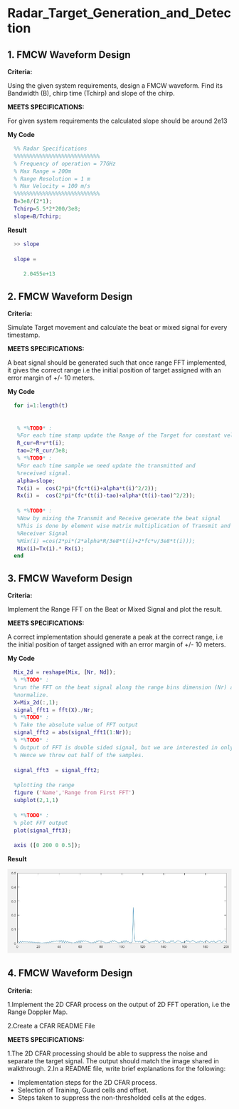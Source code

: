 # Radar_Target_Generation_and_Detection
## 1. FMCW Waveform Design
**Criteria:** 

Using the given system requirements, design a FMCW waveform. Find its Bandwidth (B), chirp time (Tchirp) and slope of the chirp.

**MEETS SPECIFICATIONS:**  

For given system requirements the calculated slope should be around 2e13 

**My Code**
 ```matlab
   %% Radar Specifications 
   %%%%%%%%%%%%%%%%%%%%%%%%%%%
   % Frequency of operation = 77GHz
   % Max Range = 200m
   % Range Resolution = 1 m
   % Max Velocity = 100 m/s
   %%%%%%%%%%%%%%%%%%%%%%%%%%%
   B=3e8/(2*1);
   Tchirp=5.5*2*200/3e8;
   slope=B/Tchirp;
   ```
**Result**
 ```matlab
   >> slope

   slope =

      2.0455e+13
 ```
## 2. FMCW Waveform Design
**Criteria:** 

Simulate Target movement and calculate the beat or mixed signal for every timestamp.

**MEETS SPECIFICATIONS:**  

A beat signal should be generated such that once range FFT implemented, it gives the correct range i.e the initial position of target assigned with an error margin of +/- 10 meters.

**My Code**
 ```matlab
   for i=1:length(t)         
    
    
    % *%TODO* :
    %For each time stamp update the Range of the Target for constant velocity. 
    R_cur=R+v*t(i);
    tao=2*R_cur/3e8;
    % *%TODO* :
    %For each time sample we need update the transmitted and
    %received signal. 
    alpha=slope;
    Tx(i) =  cos(2*pi*(fc*t(i)+alpha*t(i)^2/2));
    Rx(i) =  cos(2*pi*(fc*(t(i)-tao)+alpha*(t(i)-tao)^2/2));
    
    % *%TODO* :
    %Now by mixing the Transmit and Receive generate the beat signal
    %This is done by element wise matrix multiplication of Transmit and
    %Receiver Signal
    %Mix(i) =cos(2*pi*(2*alpha*R/3e8*t(i)+2*fc*v/3e8*t(i)));
    Mix(i)=Tx(i).* Rx(i);
   end
   ```


## 3. FMCW Waveform Design
**Criteria:** 

Implement the Range FFT on the Beat or Mixed Signal and plot the result.

**MEETS SPECIFICATIONS:**  

A correct implementation should generate a peak at the correct range, i.e the
initial position of target assigned with an error margin of +/- 10 meters.

**My Code**
 ```matlab
   Mix_2d = reshape(Mix, [Nr, Nd]);
   % *%TODO* :
   %run the FFT on the beat signal along the range bins dimension (Nr) and
   %normalize.
   X=Mix_2d(:,1);
   signal_fft1 = fft(X)./Nr;
   % *%TODO* :
   % Take the absolute value of FFT output
   signal_fft2 = abs(signal_fft1(1:Nr));
   % *%TODO* :
   % Output of FFT is double sided signal, but we are interested in only one side of the spectrum.
   % Hence we throw out half of the samples.

   signal_fft3  = signal_fft2;       

   %plotting the range
   figure ('Name','Range from First FFT')
   subplot(2,1,1)

   % *%TODO* :
   % plot FFT output 
   plot(signal_fft3);

   axis ([0 200 0 0.5]);
   ```
**Result**

![FFT1D](FFT1D.jpg)

## 4. FMCW Waveform Design
**Criteria:** 

1.Implement the 2D CFAR process on the output of 2D FFT operation, i.e the Range Doppler Map.

2.Create a CFAR README File

**MEETS SPECIFICATIONS:**  

1.The 2D CFAR processing should be able to suppress the noise and separate the target signal. The output should match the image shared in walkthrough.
2.In a README file, write brief explanations for the following:
- Implementation steps for the 2D CFAR process.
- Selection of Training, Guard cells and offset.
- Steps taken to suppress the non-thresholded cells at the edges.

